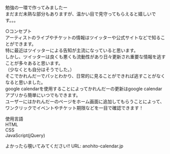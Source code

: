 勉強の一環で作ってみましたー </br>
まだまだ未熟な部分もありますが、温かい目で見守ってもらえると嬉しいです。。。

○コンセプト </br>
アーティストのライブやチケットの情報はツイッターや公式サイトなどで知ることができます。 </br>
特に最近はツイッターによる告知が主流になっていると思います。 </br>
しかし、ツイッターは良くも悪くも流動性があり日々更新され重要な情報を逃すことが多々あると思います。 </br>
（少なくとも自分はそうでした。） </br>
そこでかれんだーでパッとわかり、日常的に見ることができれば逃すことがなくなると思いました。 </br>
google calendarを使用することによってかれんだーの更新はgoogle calendarアプリから簡単にいつでもできます。 </br>
ユーザーにはかれんだーのページをホーム画面に追加してもらうことによって、ワンクリックでイベントやチケット期限などを一目で確認できます！ </br>



使用言語 </br>
 HTML </br>
 CSS </br>
 JavaScript(jQuery)


よかったら覗いてみてください‼︎
URL: <a>anohito-calendar.jp </a>
